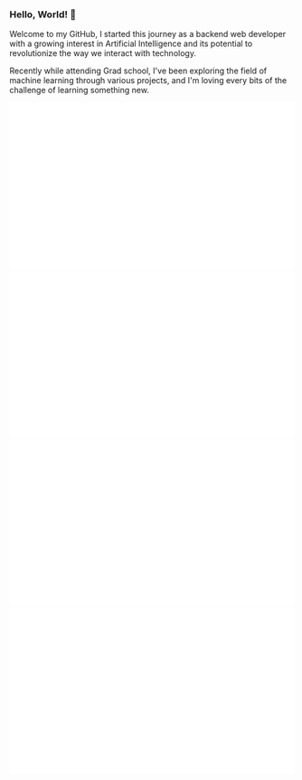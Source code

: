 ### Hello, World! 👋

Welcome to my GitHub, I started this journey as a backend web developer with a growing interest in Artificial Intelligence and its potential to revolutionize the way we interact with technology.

Recently while attending Grad school, I've been exploring the field of machine learning through various projects, and I'm loving every bits of the challenge of learning something new.

![](https://raw.githubusercontent.com/nvd-dev/personal-github-statistics/master/generated/overview.svg#gh-dark-mode-only)
![](https://raw.githubusercontent.com/nvd-dev/personal-github-statistics/master/generated/overview.svg#gh-light-mode-only)
![](https://raw.githubusercontent.com/nvd-dev/personal-github-statistics/master/generated/languages.svg#gh-dark-mode-only)
![](https://raw.githubusercontent.com/nvd-dev/personal-github-statistics/master/generated/languages.svg#gh-light-mode-only)
